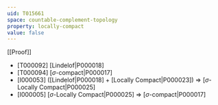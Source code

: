 ```yaml
---
uid: T015661
space: countable-complement-topology
property: locally-compact
value: false
---
```

[[Proof]]

* [T000092] [Lindelof|P000018]
* [T000094] [$\sigma$-compact|P000017]
* [I000053] ([Lindelof|P000018] + [Locally Compact|P000023]) => [$\sigma$-Locally Compact|P000025]
* [I000005] [$\sigma$-Locally Compact|P000025] => [$\sigma$-compact|P000017]

